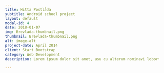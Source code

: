 ```yaml
---
title: Hitta Postlåda
subtitle: Android school project
layout: default
modal-id: 4
date: 2018-01-07
img: Brevlada-thumbnail.png
thumbnail: Brevlada-thumbnail.png
alt: image-alt
project-date: April 2014
client: Start Bootstrap
category: Web Development
description: Lorem ipsum dolor sit amet, usu cu alterum nominavi lobortis. At duo novum diceret. Tantas apeirian vix et, usu sanctus postulant inciderint ut, populo diceret necessitatibus in vim. Cu eum dicam feugiat noluisse.

---
```

